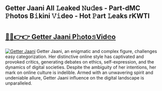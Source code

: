 ## Getter Jaani All 𝙻eaked 𝙽u𝚍es - Part-dMC 𝙿hotos B𝚒kini 𝚅𝚒deo - Hot 𝙿art 𝙻eaks rKWTl

# <h2><a href="http://ld1ac8.urlbe.top/?page=Getter+Jaani">🔗🔗👉👉 Getter Jaani P𝚑oto𝚜Vid𝚎o</a></h2>

[![Getter Jaani](https://i.imgur.com/eBuTRDB.gif)](http://ld1ac8.urlbe.top/?page=Getter+Jaani)
Getter Jaani, an enigmatic and complex figure, challenges easy categorization. Her distinctive online style has captivated and provoked critics, generating debates on ethics, self-expression, and the dynamics of digital societies. Despite the ambiguity of her intentions, her mark on online culture is indelible. Armed with an unwavering spirit and undeniable allure, Getter Jaani influence on the digital landscape is unparalleled.

